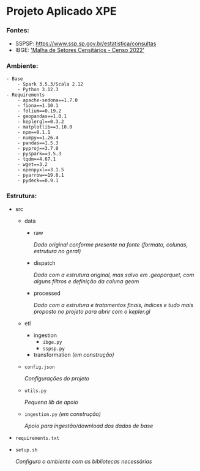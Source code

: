 # Projeto Aplicado XPE

### Fontes:
- SSPSP: https://www.ssp.sp.gov.br/estatistica/consultas 
- IBGE: ['Malha de Setores Censitários - Censo 2022'](https://geoftp.ibge.gov.br/organizacao_do_territorio/malhas_territoriais/malhas_de_setores_censitarios__divisoes_intramunicipais/censo_2022/setores/gpkg/BR/)

### Ambiente:
```
- Base
    - Spark 3.5.3/Scala 2.12
    - Python 3.12.3
- Requirements
    - apache-sedona==1.7.0
    - fiona==1.10.1
    - folium==0.19.2
    - geopandas==1.0.1
    - keplergl==0.3.2
    - matplotlib==3.10.0
    - npm==0.1.1
    - numpy==1.26.4
    - pandas==1.5.3
    - pyproj==3.7.0
    - pyspark==3.5.3
    - tqdm==4.67.1
    - wget==3.2
    - openpyxl==3.1.5
    - pyarrow==19.0.1
    - pydeck==0.9.1
```
### Estrutura:
- src
    - data
        - raw 

            _Dado original conforme presente na fonte (formato, colunas, estrutura no geral)_
        - dispatch 

            _Dado com a estrutura original, mas salvo em .geoparquet, com alguns filtros e definição da coluna geom_
        - processed 

            _Dado com a estrutura e tratamentos finais, índices e tudo mais proposto no projeto para abrir com o kepler.gl_
    - etl
        - ingestion
            - `ibge.py`
            - `sspsp.py`
        - transformation _(em construção)_
    - `config.json` 

        _Configurações do projeto_
    - `utils.py` 

        _Pequena lib de apoio_
    - `ingestion.py` _(em construção)_

        _Apoio para ingestão/download dos dados de base_
- `requirements.txt`
- `setup.sh`

    _Configura o ambiente com as bibliotecas necessárias_

